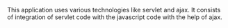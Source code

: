 This application uses various technologies like servlet and ajax.
It consists of integration of servlet code with the javascript code with the help of ajax.
